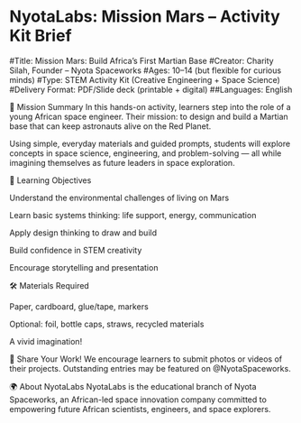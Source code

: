 # NyotaLabs: Mission Mars – Activity Kit Brief
#Title: Mission Mars: Build Africa’s First Martian Base
#Creator: Charity Silah, Founder – Nyota Spaceworks
#Ages: 10–14 (but flexible for curious minds)
#Type: STEM Activity Kit (Creative Engineering + Space Science)
#Delivery Format: PDF/Slide deck (printable + digital)
##Languages: English

🌌 Mission Summary
In this hands-on activity, learners step into the role of a young African space engineer. Their mission: to design and build a Martian base that can keep astronauts alive on the Red Planet.

Using simple, everyday materials and guided prompts, students will explore concepts in space science, engineering, and problem-solving — all while imagining themselves as future leaders in space exploration.

🧪 Learning Objectives

Understand the environmental challenges of living on Mars

Learn basic systems thinking: life support, energy, communication

Apply design thinking to draw and build

Build confidence in STEM creativity

Encourage storytelling and presentation

🛠 Materials Required

Paper, cardboard, glue/tape, markers

Optional: foil, bottle caps, straws, recycled materials

A vivid imagination!

📩 Share Your Work!
We encourage learners to submit photos or videos of their projects. Outstanding entries may be featured on @NyotaSpaceworks.

🌍 About NyotaLabs
NyotaLabs is the educational branch of Nyota Spaceworks, an African-led space innovation company committed to empowering future African scientists, engineers, and space explorers.

